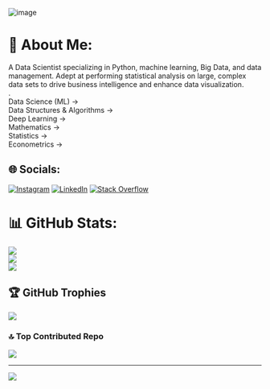 ![image](https://user-images.githubusercontent.com/48796009/232238577-39c797ef-cc7e-4c36-a085-1f12530e50d1.png)

# 💫 About Me:
A Data Scientist specializing in Python, machine learning, Big Data, and data management. 
Adept at performing statistical analysis on large, complex data sets to drive business intelligence and enhance data visualization.                     
.<br>Data Science (ML) -><br>Data Structures & Algorithms -><br>Deep Learning -><br>Mathematics -><br>Statistics -><br>Econometrics ->


## 🌐 Socials:
[![Instagram](https://img.shields.io/badge/Instagram-%23E4405F.svg?logo=Instagram&logoColor=white)](https://instagram.com/_nitin_gour) [![LinkedIn](https://img.shields.io/badge/LinkedIn-%230077B5.svg?logo=linkedin&logoColor=white)](https://linkedin.com/in/linkedin.com/in/nitingour1203) [![Stack Overflow](https://img.shields.io/badge/-Stackoverflow-FE7A16?logo=stack-overflow&logoColor=white)](https://stackoverflow.com/users/nitin-gour) 
# 📊 GitHub Stats:
![](https://github-readme-stats.vercel.app/api?username=nitingour1203&theme=dark&hide_border=false&include_all_commits=true&count_private=false)<br/>
![](https://github-readme-streak-stats.herokuapp.com/?user=nitingour1203&theme=dark&hide_border=false)<br/>
![](https://github-readme-stats.vercel.app/api/top-langs/?username=nitingour1203&theme=dark&hide_border=false&include_all_commits=true&count_private=false&layout=compact)

## 🏆 GitHub Trophies
![](https://github-profile-trophy.vercel.app/?username=nitingour1203&theme=radical&no-frame=false&no-bg=true&margin-w=4)

### 🔝 Top Contributed Repo
![](https://github-contributor-stats.vercel.app/api?username=nitingour1203&limit=5&theme=dark&combine_all_yearly_contributions=true)

---
[![](https://visitcount.itsvg.in/api?id=nitingour1203&icon=0&color=0)](https://visitcount.itsvg.in)

<!-- Proudly created with GPRM ( https://gprm.itsvg.in ) -->
